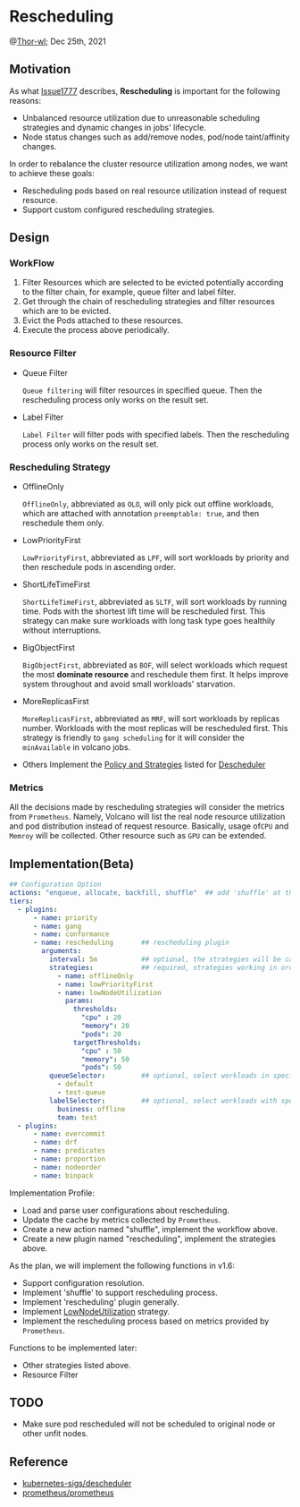 # Rescheduling

@[Thor-wl](https://github.com/Thor-wl); Dec 25th, 2021

## Motivation
As what [Issue1777](https://github.com/volcano-sh/volcano/issues/1777) describes, **Rescheduling** is important for the 
following reasons:
* Unbalanced resource utilization due to unreasonable scheduling strategies and dynamic changes in jobs' lifecycle.
* Node status changes such as add/remove nodes, pod/node taint/affinity changes.

In order to rebalance the cluster resource utilization among nodes, we want to achieve these goals:
* Rescheduling pods based on real resource utilization instead of request resource.
* Support custom configured rescheduling strategies.

## Design
### WorkFlow
1. Filter Resources which are selected to be evicted potentially according to the filter chain, for example, queue filter
and label filter.
2. Get through the chain of rescheduling strategies and filter resources which are to be evicted.
3. Evict the Pods attached to these resources.
4. Execute the process above periodically.

### Resource Filter
* Queue Filter

  `Queue filtering` will filter resources in specified queue. Then the rescheduling process only works on the result set.

* Label Filter

  `Label Filter` will filter pods with specified labels. Then the rescheduling process only works on the result set.

### Rescheduling Strategy
* OfflineOnly

    `OfflineOnly`, abbreviated as `OLO`, will only pick out offline workloads, which are attached with annotation
`preemptable: true`, and then reschedule them only.

* LowPriorityFirst

    `LowPriorityFirst`, abbreviated as `LPF`, will sort workloads by priority and then reschedule pods in ascending 
order.

* ShortLifeTimeFirst

  `ShortLifeTimeFirst`, abbreviated as `SLTF`, will sort workloads by running time. Pods with the shortest lift time 
will be rescheduled first. This strategy can make sure workloads with long task type goes healthily without interruptions.

* BigObjectFirst

    `BigObjectFirst`, abbreviated as `BOF`, will select workloads which request the most **dominate resource** and reschedule
them first. It helps improve system throughout and avoid small workloads' starvation.

* MoreReplicasFirst
  
    `MoreReplicasFirst`, abbreviated as `MRF`, will sort workloads by replicas number. Workloads with the most replicas
will be rescheduled first. This strategy is friendly to `gang scheduling` for it will consider the `minAvailable` in 
volcano jobs.

* Others
    Implement the [Policy and Strategies](https://github.com/kubernetes-sigs/descheduler#policy-and-strategies) listed 
for [Descheduler](https://github.com/kubernetes-sigs/descheduler)

### Metrics
All the decisions made by rescheduling strategies will consider the metrics from `Prometheus`. Namely, Volcano will 
list the real node resource utilization and pod distribution instead of request resource. Basically, usage of`CPU` and 
`Memroy` will be collected. Other resource such as `GPU` can be extended.

## Implementation(Beta)
```yaml
## Configuration Option 
actions: "enqueue, allocate, backfill, shuffle"  ## add 'shuffle' at the end of the actions
tiers:
  - plugins:
      - name: priority
      - name: gang
      - name: conformance
      - name: rescheduling       ## rescheduling plugin
        arguments:
          interval: 5m           ## optional, the strategies will be called in this duration periodcally. 5 minuters by default. 
          strategies:            ## required, strategies working in order
            - name: offlineOnly
            - name: lowPriorityFirst
            - name: lowNodeUtilization
              params:
                thresholds:
                  "cpu" : 20
                  "memory": 20
                  "pods": 20
                targetThresholds:
                  "cpu" : 50
                  "memory": 50
                  "pods": 50
          queueSelector:         ## optional, select workloads in specified queues as potential evictees. All queues by default.
            - default
            - test-queue
          labelSelector:         ## optional, select workloads with specified labels as potential evictees. All labels by default.
            business: offline
            team: test
  - plugins:
      - name: overcommit
      - name: drf
      - name: predicates
      - name: proportion
      - name: nodeorder
      - name: binpack
```

Implementation Profile:
* Load and parse user configurations about rescheduling.
* Update the cache by metrics collected by `Prometheus`.
* Create a new action named "shuffle", implement the workflow above.
* Create a new plugin named "rescheduling", implement the strategies above.

As the plan, we will implement the following functions in v1.6:
* Support configuration resolution.
* Implement 'shuffle' to support rescheduling process.
* Implement 'rescheduling' plugin generally.
* Implement [LowNodeUtilization](https://github.com/kubernetes-sigs/descheduler#lownodeutilization) strategy.
* Implement the rescheduling process based on metrics provided by `Prometheus`.

Functions to be implemented later:
* Other strategies listed above.
* Resource Filter

## TODO
* Make sure pod rescheduled will not be scheduled to original node or other unfit nodes.

## Reference
* [kubernetes-sigs/descheduler](https://github.com/kubernetes-sigs/descheduler)
* [prometheus/prometheus](https://github.com/prometheus/prometheus)